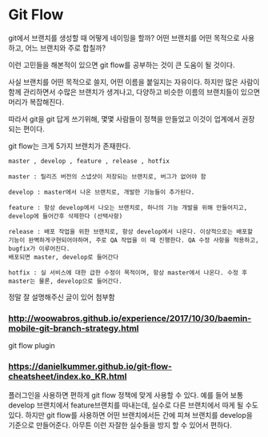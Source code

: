 Git Flow
=============================
git에서 브랜치를 생성할 때 어떻게 네이밍을 할까?
어떤 브랜치를 어떤 목적으로 사용하고, 어느 브랜치와 주로 합칠까?

이런 고민들을 해본적이 있으면 git flow를 공부하는 것이 큰 도움이 될 것이다.

사실 브랜치를 어떤 목적으로 쓸지, 어떤 이름을 붙일지는 자유이다.
하지만 많은 사람이 함께 관리하면서 수많은 브랜치가 생겨나고, 다양하고 비슷한 이름의 브랜치들이 있으면 머리가 복잡해진다.

따라서 git을 git 답게 쓰기위해, 몇몇 사람들이 정책을 만들었고 이것이 업계에서 권장되는 편이다.

git flow는 크게 5가지 브랜치가 존재한다.
```
master , develop , feature , release , hotfix
```

```
master : 릴리즈 버전의 스냅샷이 저장되는 브랜치로, 버그가 없어야 함

develop : master에서 나온 브랜치로, 개발한 기능들이 추가된다.

feature : 항상 develop에서 나오는 브랜치로, 하나의 기능 개발을 위해 만들어지고, develop에 들어간후 삭제한다 (선택사항)

release : 배포 작업을 위한 브랜치로, 항상 develop에서 나온다. 이상적으로는 배포할 기능이 완벽하게구현되어야하며, 주로 QA 작업을 이 때 진행한다. QA 수정 사항을 적용하고, bugfix가 이루어진다.
배포되면 master, develop로 들어간다

hotfix : 실 서비스에 대한 급한 수정이 목적이며, 항상 master에서 나온다. 수정 후 master는 물론, develop으로 들어간다.
```

정말 잘 설명해주신 글이 있어 첨부함

### http://woowabros.github.io/experience/2017/10/30/baemin-mobile-git-branch-strategy.html

git flow plugin

### https://danielkummer.github.io/git-flow-cheatsheet/index.ko_KR.html

플러그인을 사용하면 편하게 git flow 정책에 맞게 사용할 수 있다. 예를 들어 보통 develop 브랜치에서 feature브랜치를 따내는데, 실수로 다른 브랜치에서 따게 될 수도 있다.
하지만 git flow를 사용하면 어떤 브랜치에서든 간에 피쳐 브랜치를 develop을 기준으로 만들어준다. 
아무튼 이런 자잘한 실수들을 방지 할 수 있어서 편하다.

